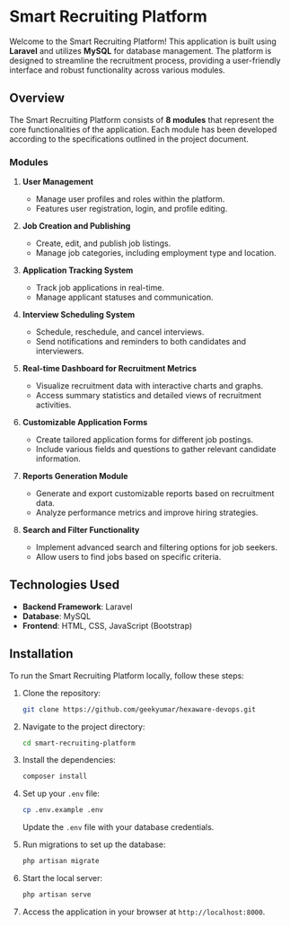 # Smart Recruiting Platform

Welcome to the Smart Recruiting Platform! This application is built using **Laravel** and utilizes **MySQL** for database management. The platform is designed to streamline the recruitment process, providing a user-friendly interface and robust functionality across various modules.

## Overview

The Smart Recruiting Platform consists of **8 modules** that represent the core functionalities of the application. Each module has been developed according to the specifications outlined in the project document.

### Modules

1. **User Management**
   - Manage user profiles and roles within the platform.
   - Features user registration, login, and profile editing.

2. **Job Creation and Publishing**
   - Create, edit, and publish job listings.
   - Manage job categories, including employment type and location.

3. **Application Tracking System**
   - Track job applications in real-time.
   - Manage applicant statuses and communication.

4. **Interview Scheduling System**
   - Schedule, reschedule, and cancel interviews.
   - Send notifications and reminders to both candidates and interviewers.

5. **Real-time Dashboard for Recruitment Metrics**
   - Visualize recruitment data with interactive charts and graphs.
   - Access summary statistics and detailed views of recruitment activities.

6. **Customizable Application Forms**
   - Create tailored application forms for different job postings.
   - Include various fields and questions to gather relevant candidate information.

7. **Reports Generation Module**
   - Generate and export customizable reports based on recruitment data.
   - Analyze performance metrics and improve hiring strategies.

8. **Search and Filter Functionality**
   - Implement advanced search and filtering options for job seekers.
   - Allow users to find jobs based on specific criteria.

## Technologies Used

- **Backend Framework**: Laravel
- **Database**: MySQL
- **Frontend**: HTML, CSS, JavaScript (Bootstrap)

## Installation

To run the Smart Recruiting Platform locally, follow these steps:

1. Clone the repository:

   ```bash
   git clone https://github.com/geekyumar/hexaware-devops.git
   ```

2. Navigate to the project directory:

   ```bash
   cd smart-recruiting-platform
   ```

3. Install the dependencies:

   ```bash
   composer install
   ```

4. Set up your `.env` file:

   ```bash
   cp .env.example .env
   ```

   Update the `.env` file with your database credentials.

5. Run migrations to set up the database:

   ```bash
   php artisan migrate
   ```

6. Start the local server:

   ```bash
   php artisan serve
   ```

7. Access the application in your browser at `http://localhost:8000`.
